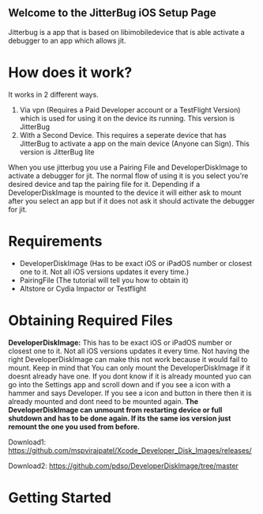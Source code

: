 ## **Welcome to the JitterBug iOS Setup Page**
Jitterbug is a app that is based on libimobiledevice that is able activate a debugger to an app which allows jit. 
# How does it work?
It works in 2 different ways.

1. Via vpn (Requires a Paid Developer account or a TestFlight Version) which is used for using it on the device its running. This version is JitterBug
2. With a Second Device. This requires a seperate device that has JitterBug to activate a app on the main device (Anyone can Sign). This version is JitterBug lite

When you use jitterbug you use a Pairing File and DeveloperDiskImage to activate a debugger for jit. The normal flow of using it is you select you're desired device and tap the pairing file for it. Depending if a DeveloperDiskImage is mounted to the device it will either ask to mount after you select an app but if it does not ask it should activate the debugger for jit.

# Requirements

- DeveloperDiskImage (Has to be exact iOS or iPadOS number or closest one to it. Not all iOS versions updates it every time.)
- PairingFile (The tutorial will tell you how to obtain it)
- Altstore or Cydia Impactor or Testflight

# Obtaining Required Files

**DeveloperDiskImage:**
This has to be exact iOS or iPadOS number or closest one to it. Not all iOS versions updates it every time. Not having the right DeveloperDiskImage can make this not work because it would fail to mount. Keep in mind that You can only mount the DeveloperDiskImage if it doesnt already have one. If you dont know if it is already mounted yuo can go into the Settings app and scroll down and if you see a icon with a hammer and says Developer. If you see a icon and button in there then it is already mounted and dont need to be mounted again. **The DeveloperDiskImage can unmount from restarting device or full shutdown and has to be done again. If its the same ios version just remount the one you used from before.**

Download1: https://github.com/mspvirajpatel/Xcode_Developer_Disk_Images/releases/

Download2: https://github.com/pdso/DeveloperDiskImage/tree/master

# Getting Started

